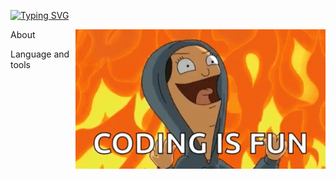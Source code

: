 [![Typing SVG](https://readme-typing-svg.demolab.com/?lines=Hi,+I'm+Roman;welcome+to+my+page)](https://git.io/typing-svg)

<img src="https://github.com/RomanYankov/RomanYankov/blob/main/assets/bobs-burger-tina-belcher.gif" alt="The Unlimited" width="400"  align="right"/>


About


Language and tools
